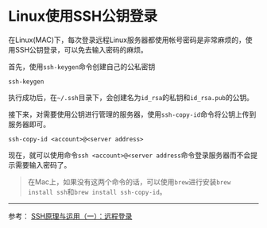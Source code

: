 Linux使用SSH公钥登录
===================


在Linux(MAC)下，每次登录远程Linux服务器都使用帐号密码是非常麻烦的，使用SSH公钥登录，可以免去输入密码的麻烦。

首先，使用`ssh-keygen`命令创建自己的公私密钥

    ssh-keygen

执行成功后，在`~/.ssh`目录下，会创建名为`id_rsa`的私钥和`id_rsa.pub`的公钥。

接下来，对需要使用公钥进行管理的服务器，使用`ssh-copy-id`命令将公钥上传到服务器即可。

    ssh-copy-id <account>@<server address>

现在，就可以使用命令`ssh <account>@<server address`命令登录服务器而不会提示需要输入密码了。

> 在Mac上，如果没有这两个命令的话，可以使用`brew`进行安装`brew install ssh`和`brew install ssh-copy-id`。


-----------

参考： [SSH原理与运用（一）：远程登录](http://www.ruanyifeng.com/blog/2011/12/ssh_remote_login.html)